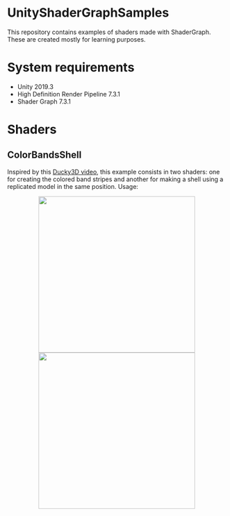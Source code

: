 # UnityShaderGraphSamples

This repository contains examples of shaders made with ShaderGraph. These are created mostly for learning purposes.

# System requirements

- Unity 2019.3
- High Definition Render Pipeline 7.3.1
- Shader Graph 7.3.1

# Shaders

## ColorBandsShell

Inspired by this [Ducky3D video](https://www.youtube.com/watch?v=qdP_hFbstRI), this example consists in two shaders: one for creating the colored band stripes and another for making a shell using a replicated model in the same position. Usage:

<p align="center">
  <img src="https://i.imgur.com/oBIuNIn.png" height="360">
  <a href="https://youtu.be/2TvUJsgXccU"><img src="https://i.imgur.com/JdQhfTh.gif" height="360"></a>
</p>

